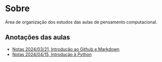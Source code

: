 # Sobre
Área de organização dos estudos das aulas de pensamento computacional.
## Anotações das aulas
- [Notas 2024/03/21, Introdução ao Github e Markdown](2024_03_21)
- [Notas 2024/04/15, Introdução à Python](2024_04_15)